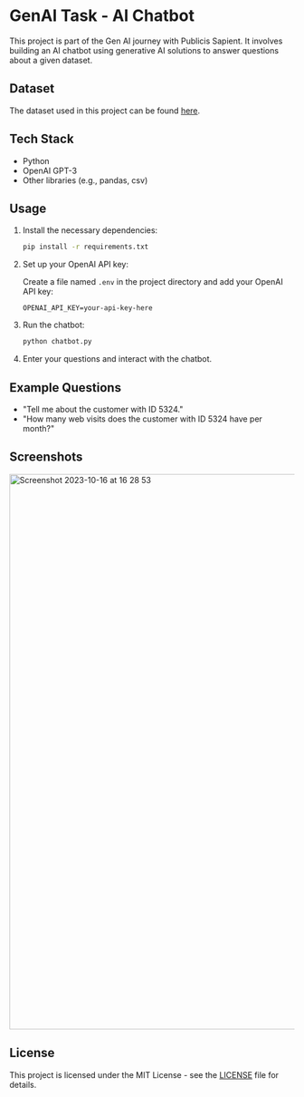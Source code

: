 
# GenAI Task - AI Chatbot

This project is part of the Gen AI journey with Publicis Sapient. It involves building an AI chatbot using generative AI solutions to answer questions about a given dataset.

## Dataset

The dataset used in this project can be found [here](https://github.com/nailson/ifood-data-business-analyst-test/blob/master/ml_project1_data.csv).

## Tech Stack

- Python
- OpenAI GPT-3
- Other libraries (e.g., pandas, csv) 

## Usage

1. Install the necessary dependencies:

   ```bash
   pip install -r requirements.txt
   ```

2. Set up your OpenAI API key:

   Create a file named `.env` in the project directory and add your OpenAI API key:

   ```
   OPENAI_API_KEY=your-api-key-here
   ```

3. Run the chatbot:

   ```bash
   python chatbot.py
   ```

4. Enter your questions and interact with the chatbot.

## Example Questions


- "Tell me about the customer with ID 5324."
- "How many web visits does the customer with ID 5324 have per month?"

## Screenshots
<img width="980" alt="Screenshot 2023-10-16 at 16 28 53" src="https://github.com/EmineEkremina/GenAI-Task/assets/116720974/e6529e39-8d12-4368-bb21-42433ea032b0">


## License

This project is licensed under the MIT License - see the [LICENSE](LICENSE) file for details.
```

